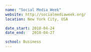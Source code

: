 ```yaml
---
name: "Social Media Week"
website: http://socialmediaweek.org/
location: New York City, USA

date_start: 2018-04-24
date_end:   2018-04-27

school: Business
---
```

